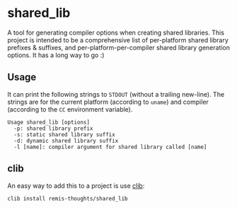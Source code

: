 # shared_lib

A tool for generating compiler options when creating shared libraries. This project is intended to be a comprehensive list of per-platform shared library prefixes & suffixes, and per-platform-per-compiler shared library generation options. It has a long way to go :)

## Usage

It can print the following strings to `STDOUT` (without a trailing new-line). The strings are for the current platform (according to `uname`) and compiler (according to the `CC` environment variable).

````
Usage shared_lib [options]
  -p: shared library prefix
  -s: static shared library suffix
  -d: dynamic shared library suffix
  -l [name]: compiler argument for shared library called [name]
````

## clib

An easy way to add this to a project is use [clib](https://github.com/clibs/clib):

````
clib install remis-thoughts/shared_lib
````
